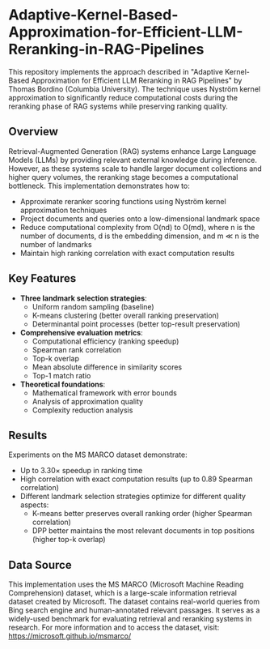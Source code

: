 # Adaptive-Kernel-Based-Approximation-for-Efficient-LLM-Reranking-in-RAG-Pipelines
This repository implements the approach described in "Adaptive Kernel-Based Approximation for Efficient LLM Reranking in RAG Pipelines" by Thomas Bordino (Columbia University). The technique uses Nyström kernel approximation to significantly reduce computational costs during the reranking phase of RAG systems while preserving ranking quality.
## Overview
Retrieval-Augmented Generation (RAG) systems enhance Large Language Models (LLMs) by providing relevant external knowledge during inference. However, as these systems scale to handle larger document collections and higher query volumes, the reranking stage becomes a computational bottleneck.
This implementation demonstrates how to:
- Approximate reranker scoring functions using Nyström kernel approximation techniques
- Project documents and queries onto a low-dimensional landmark space
- Reduce computational complexity from O(nd) to O(md), where n is the number of documents, d is the embedding dimension, and m ≪ n is the number of landmarks
- Maintain high ranking correlation with exact computation results
## Key Features
- **Three landmark selection strategies**:
  - Uniform random sampling (baseline)
  - K-means clustering (better overall ranking preservation)
  - Determinantal point processes (better top-result preservation)
- **Comprehensive evaluation metrics**:
  - Computational efficiency (ranking speedup)
  - Spearman rank correlation
  - Top-k overlap
  - Mean absolute difference in similarity scores
  - Top-1 match ratio
- **Theoretical foundations**:
  - Mathematical framework with error bounds
  - Analysis of approximation quality
  - Complexity reduction analysis
## Results
Experiments on the MS MARCO dataset demonstrate:
- Up to 3.30× speedup in ranking time
- High correlation with exact computation results (up to 0.89 Spearman correlation)
- Different landmark selection strategies optimize for different quality aspects:
  - K-means better preserves overall ranking order (higher Spearman correlation)
  - DPP better maintains the most relevant documents in top positions (higher top-k overlap)

## Data Source
This implementation uses the MS MARCO (Microsoft Machine Reading Comprehension) dataset, which is a large-scale information retrieval dataset created by Microsoft. The dataset contains real-world queries from Bing search engine and human-annotated relevant passages. It serves as a widely-used benchmark for evaluating retrieval and reranking systems in research. For more information and to access the dataset, visit: https://microsoft.github.io/msmarco/
